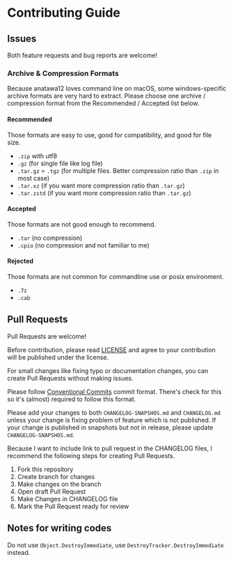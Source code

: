 # Contributing Guide

## Issues

Both feature requests and bug reports are welcome!

### Archive & Compression Formats

Because anatawa12 loves command line on macOS, some windows-specific archive formats are very hard to extract.
Please choose one archive / compression format from the Recommended / Accepted list below.

#### Recommended

Those formats are easy to use, good for compatibility, and good for file size.

- `.zip` with utf8
- `.gz` (for single file like log file)
- `.tar.gz` = `.tgz` (for multiple files. Better compression ratio than `.zip` in most case)
- `.tar.xz` (if you want more compression ratio than `.tar.gz`)
- `.tar.zstd` (if you want more compression ratio than `.tar.gz`)

#### Accepted

Those formats are not good enough to recommend.

- `.tar` (no compression)
- `.cpio` (no compression and not familiar to me)

#### Rejected

Those formats are not common for commandline use or posix environment.

- `.7z`
- `.cab`

## Pull Requests

Pull Requests are welcome!

Before contribution, please read [LICENSE](./LICENSE) and
agree to your contribution will be published under the license.

For small changes like fixing typo or documentation changes,
you can create Pull Requests without making issues.

Please follow [Conventional Commits] commit format.
There's check for this so it's (almost) required to follow this format.

[Conventional Commits]: https://www.conventionalcommits.org/en/v1.0.0/

Please add your changes to both `CHANGELOG-SNAPSHOS.md` and `CHANGELOG.md`
unless your change is fixing problem of feature which is not published.
If your change is published in snapshots but not in release, please update `CHANGELOG-SNAPSHOS.md`.

Because I want to include link to pull request in the CHANGELOG files, I recommend the following steps for creating Pull Requests.

1. Fork this repository
2. Create branch for changes
3. Make changes on the branch
4. Open draft Pull Request
5. Make Changes in CHANGELOG file
6. Mark the Pull Request ready for review

## Notes for writing codes

Do not use `Object.DestroyImmediate`, use `DestroyTracker.DestroyImmediate` instead.
